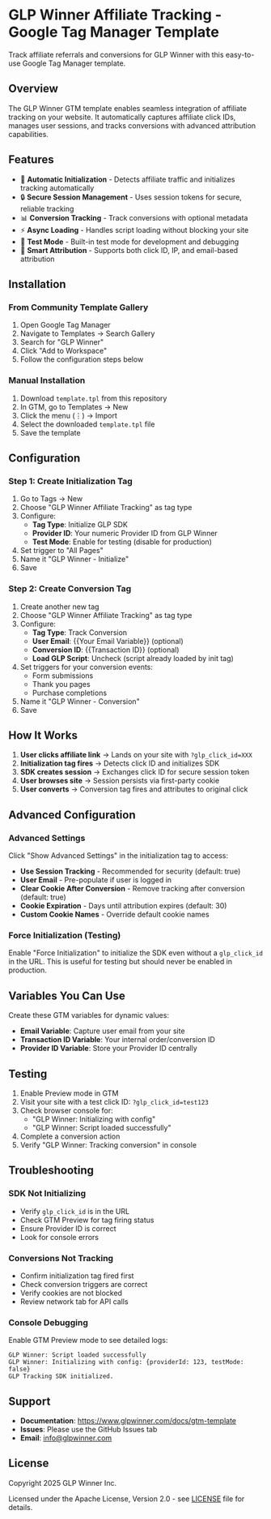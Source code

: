 # GLP Winner Affiliate Tracking - Google Tag Manager Template

Track affiliate referrals and conversions for GLP Winner with this easy-to-use Google Tag Manager template.

## Overview

The GLP Winner GTM template enables seamless integration of affiliate tracking on your website. It automatically captures affiliate click IDs, manages user sessions, and tracks conversions with advanced attribution capabilities.

## Features

- 🚀 **Automatic Initialization** - Detects affiliate traffic and initializes tracking automatically
- 🔒 **Secure Session Management** - Uses session tokens for secure, reliable tracking
- 📊 **Conversion Tracking** - Track conversions with optional metadata
- ⚡ **Async Loading** - Handles script loading without blocking your site
- 🧪 **Test Mode** - Built-in test mode for development and debugging
- 🎯 **Smart Attribution** - Supports both click ID, IP, and email-based attribution

## Installation

### From Community Template Gallery

1. Open Google Tag Manager
2. Navigate to Templates → Search Gallery
3. Search for "GLP Winner"
4. Click "Add to Workspace"
5. Follow the configuration steps below

### Manual Installation

1. Download `template.tpl` from this repository
2. In GTM, go to Templates → New
3. Click the menu (⋮) → Import
4. Select the downloaded `template.tpl` file
5. Save the template

## Configuration

### Step 1: Create Initialization Tag

1. Go to Tags → New
2. Choose "GLP Winner Affiliate Tracking" as tag type
3. Configure:
   - **Tag Type**: Initialize GLP SDK
   - **Provider ID**: Your numeric Provider ID from GLP Winner
   - **Test Mode**: Enable for testing (disable for production)
4. Set trigger to "All Pages"
5. Name it "GLP Winner - Initialize"
6. Save

### Step 2: Create Conversion Tag

1. Create another new tag
2. Choose "GLP Winner Affiliate Tracking" as tag type
3. Configure:
   - **Tag Type**: Track Conversion
   - **User Email**: {{Your Email Variable}} (optional)
   - **Conversion ID**: {{Transaction ID}} (optional)
   - **Load GLP Script**: Uncheck (script already loaded by init tag)
4. Set triggers for your conversion events:
   - Form submissions
   - Thank you pages
   - Purchase completions
5. Name it "GLP Winner - Conversion"
6. Save

## How It Works

1. **User clicks affiliate link** → Lands on your site with `?glp_click_id=XXX`
2. **Initialization tag fires** → Detects click ID and initializes SDK
3. **SDK creates session** → Exchanges click ID for secure session token
4. **User browses site** → Session persists via first-party cookie
5. **User converts** → Conversion tag fires and attributes to original click

## Advanced Configuration

### Advanced Settings

Click "Show Advanced Settings" in the initialization tag to access:

- **Use Session Tracking** - Recommended for security (default: true)
- **User Email** - Pre-populate if user is logged in
- **Clear Cookie After Conversion** - Remove tracking after conversion (default: true)
- **Cookie Expiration** - Days until attribution expires (default: 30)
- **Custom Cookie Names** - Override default cookie names

### Force Initialization (Testing)

Enable "Force Initialization" to initialize the SDK even without a `glp_click_id` in the URL. This is useful for testing but should never be enabled in production.

## Variables You Can Use

Create these GTM variables for dynamic values:

- **Email Variable**: Capture user email from your site
- **Transaction ID Variable**: Your internal order/conversion ID
- **Provider ID Variable**: Store your Provider ID centrally

## Testing

1. Enable Preview mode in GTM
2. Visit your site with a test click ID: `?glp_click_id=test123`
3. Check browser console for:
   - "GLP Winner: Initializing with config"
   - "GLP Winner: Script loaded successfully"
4. Complete a conversion action
5. Verify "GLP Winner: Tracking conversion" in console

## Troubleshooting

### SDK Not Initializing

- Verify `glp_click_id` is in the URL
- Check GTM Preview for tag firing status
- Ensure Provider ID is correct
- Look for console errors

### Conversions Not Tracking

- Confirm initialization tag fired first
- Check conversion triggers are correct
- Verify cookies are not blocked
- Review network tab for API calls

### Console Debugging

Enable GTM Preview mode to see detailed logs:
```
GLP Winner: Script loaded successfully
GLP Winner: Initializing with config: {providerId: 123, testMode: false}
GLP Tracking SDK initialized.
```

## Support

- **Documentation**: https://www.glpwinner.com/docs/gtm-template
- **Issues**: Please use the GitHub Issues tab
- **Email**: info@glpwinner.com

## License

Copyright 2025 GLP Winner Inc.

Licensed under the Apache License, Version 2.0 - see [LICENSE](LICENSE) file for details.

